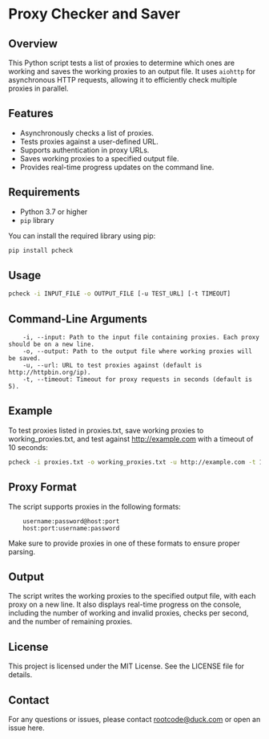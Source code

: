 # Proxy Checker and Saver

## Overview

This Python script tests a list of proxies to determine which ones are working and saves the working proxies to an output file. It uses `aiohttp` for asynchronous HTTP requests, allowing it to efficiently check multiple proxies in parallel.

## Features

- Asynchronously checks a list of proxies.
- Tests proxies against a user-defined URL.
- Supports authentication in proxy URLs.
- Saves working proxies to a specified output file.
- Provides real-time progress updates on the command line.


## Requirements

- Python 3.7 or higher
- `pip` library

You can install the required library using pip:

```sh
pip install pcheck
```

## Usage
```sh
pcheck -i INPUT_FILE -o OUTPUT_FILE [-u TEST_URL] [-t TIMEOUT]
```


## Command-Line Arguments
```
    -i, --input: Path to the input file containing proxies. Each proxy should be on a new line.
    -o, --output: Path to the output file where working proxies will be saved.
    -u, --url: URL to test proxies against (default is http://httpbin.org/ip).
    -t, --timeout: Timeout for proxy requests in seconds (default is 5).
```

## Example

To test proxies listed in proxies.txt, save working proxies to working_proxies.txt, and test against http://example.com with a timeout of 10 seconds:

```sh
pcheck -i proxies.txt -o working_proxies.txt -u http://example.com -t 10
```

## Proxy Format

The script supports proxies in the following formats:

```
    username:password@host:port
    host:port:username:password
```

Make sure to provide proxies in one of these formats to ensure proper parsing.

## Output

The script writes the working proxies to the specified output file, with each proxy on a new line. It also displays real-time progress on the console, including the number of working and invalid proxies, checks per second, and the number of remaining proxies.

## License

This project is licensed under the MIT License. See the LICENSE file for details.
## Contact

For any questions or issues, please contact rootcode@duck.com or open an issue here.
